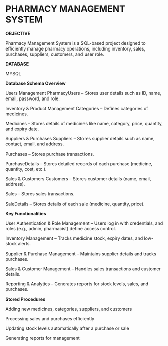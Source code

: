 #  PHARMACY MANAGEMENT SYSTEM

 **OBJECTIVE**
 
 Pharmacy Management System is a SQL-based project designed to efficiently manage pharmacy operations, including inventory, sales, purchases, suppliers, customers, and user role.

 **DATABASE**
 
 MYSQL
 
**Database Schema Overview**

  Users Management
PharmacyUsers – Stores user details such as ID, name, email, password, and role.

   Inventory & Product Management
Categories – Defines categories of medicines.

Medicines – Stores details of medicines like name, category, price, quantity, and expiry date.

  Suppliers & Purchases
Suppliers – Stores supplier details such as name, contact, email, and address.

Purchases – Stores purchase transactions.

PurchaseDetails – Stores detailed records of each purchase (medicine, quantity, cost, etc.).

   Sales & Customers
Customers – Stores customer details (name, email, address).

Sales – Stores sales transactions.

SaleDetails – Stores details of each sale (medicine, quantity, price).

   **Key Functionalities** 

 User Authentication & Role Management – Users log in with credentials, and roles (e.g., admin, pharmacist) define access control.
 
   Inventory Management – Tracks medicine stock, expiry dates, and low-stock alerts.
   
   Supplier & Purchase Management – Maintains supplier details and tracks purchases.
   
   Sales & Customer Management – Handles sales transactions and customer details.
   
   Reporting & Analytics – Generates reports for stock levels, sales, and purchases.
   
 **Stored Procedures** 
 
   Adding new medicines, categories, suppliers, and customers 
   
  Processing sales and purchases efficiently
  
  Updating stock levels automatically after a purchase or sale
  
  Generating reports for management


